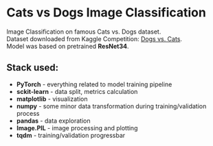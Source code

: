 # Cats vs Dogs Image Classification
Image Classification on famous Cats vs. Dogs dataset.  
Dataset downloaded from Kaggle Competition: [Dogs vs. Cats](https://www.kaggle.com/competitions/dogs-vs-cats/).  
Model was based on pretrained **ResNet34**.

## Stack used:
- **PyTorch** - everything related to model training pipeline
- **sckit-learn** - data split, metrics calculation
- **matplotlib** - visualization
- **numpy** - some minor data transformation during training/validation process
- **pandas** - data exploration
- **Image.PIL** - image processing and plotting
- **tqdm** - training/validation progressbar